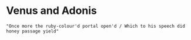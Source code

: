 # Venus and Adonis
```
"Once more the ruby-colour'd portal open'd / Which to his speech did honey passage yield"
```
